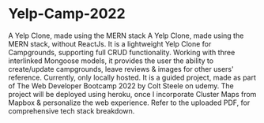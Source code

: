 # Yelp-Camp-2022
A Yelp Clone, made using the MERN stack
A Yelp Clone, made using the MERN stack, without ReactJs. It is a lightweight Yelp Clone for Campgrounds, supporting full CRUD functionality. Working with three interlinked Mongoose models, it provides the user the ability to create/update campgrounds, leave reviews & images for other users' reference. Currently, only locally hosted. It is a guided project, made as part of The Web Developer Bootcamp 2022 by Colt Steele on udemy. The project will be deployed using heroku, once I incorporate Cluster Maps from Mapbox & personalize the web experience. Refer to the uploaded PDF, for comprehensive tech stack breakdown.

